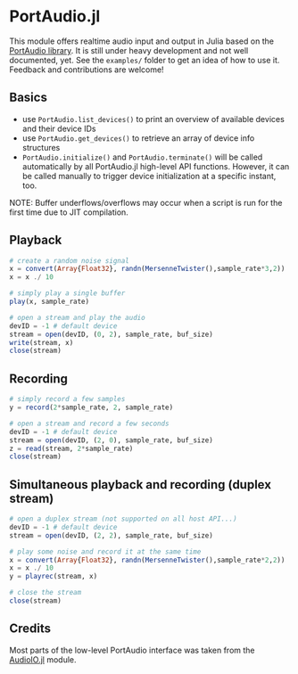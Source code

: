 # PortAudio.jl

This module offers realtime audio input and output in Julia based on the
[PortAudio library](http://www.portaudio.com/). It is still under heavy
development and not well documented, yet. See the `examples/` folder to get
an idea of how to use it. Feedback and contributions are welcome!

## Basics
  * use `PortAudio.list_devices()` to print an overview of available
    devices and their device IDs
  * use `PortAudio.get_devices()` to retrieve an array of device info
    structures
  * `PortAudio.initialize()` and `PortAudio.terminate()` will be called  
    automatically by all PortAudio.jl high-level API functions. However, it
    can be called manually to trigger device initialization at a specific
    instant, too.

NOTE: Buffer underflows/overflows may occur when a script is run for the first time due to JIT compilation.

## Playback

```julia
# create a random noise signal
x = convert(Array{Float32}, randn(MersenneTwister(),sample_rate*3,2))
x = x ./ 10

# simply play a single buffer
play(x, sample_rate)

# open a stream and play the audio
devID = -1 # default device
stream = open(devID, (0, 2), sample_rate, buf_size)
write(stream, x)
close(stream)
```

## Recording

```julia
# simply record a few samples
y = record(2*sample_rate, 2, sample_rate)

# open a stream and record a few seconds
devID = -1 # default device
stream = open(devID, (2, 0), sample_rate, buf_size)
z = read(stream, 2*sample_rate)
close(stream)
```

## Simultaneous playback and recording (duplex stream)

```julia
# open a duplex stream (not supported on all host API...)
devID = -1 # default device
stream = open(devID, (2, 2), sample_rate, buf_size)

# play some noise and record it at the same time
x = convert(Array{Float32}, randn(MersenneTwister(),sample_rate*2,2))
x = x ./ 10
y = playrec(stream, x)

# close the stream
close(stream)
```

## Credits

Most parts of the low-level PortAudio interface was taken from the [AudioIO.jl](https://github.com/ssfrr/AudioIO.jl) module.
